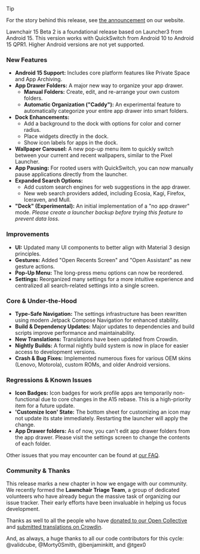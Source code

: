 > [!TIP]
> For the story behind this release, see [the announcement](https://lawnchair.app/blog/lawnchair-15-beta-1) on our website.

Lawnchair 15 Beta 2 is a foundational release based on Launcher3 from Android 15. This version works with QuickSwitch from Android 10 to Android 15 QPR1. Higher Android versions are not yet supported.

### New Features
*   **Android 15 Support:** Includes core platform features like Private Space and App Archiving.
*   **App Drawer Folders:** A major new way to organize your app drawer.
    *   **Manual Folders:** Create, edit, and re-arrange your own custom folders.
    *   **Automatic Organization ("Caddy"):** An experimental feature to automatically categorize your entire app drawer into smart folders.
*   **Dock Enhancements:**
    *   Add a background to the dock with options for color and corner radius.
    *   Place widgets directly in the dock.
    *   Show icon labels for apps in the dock.
*   **Wallpaper Carousel:** A new pop-up menu item to quickly switch between your current and recent wallpapers, similar to the Pixel Launcher.
*   **App Pausing:** For rooted users with QuickSwitch, you can now manually pause applications directly from the launcher.
*   **Expanded Search Options:**
    *   Add custom search engines for web suggestions in the app drawer.
    *   New web search providers added, including Ecosia, Kagi, Firefox, Iceraven, and Mull.
*   **"Deck" (Experimental):** An initial implementation of a "no app drawer" mode. *Please create a launcher backup before trying this feature to prevent data loss.*

### Improvements
*   **UI:** Updated many UI components to better align with Material 3 design principles.
*   **Gestures:** Added "Open Recents Screen" and "Open Assistant" as new gesture actions.
*   **Pop-Up Menu:** The long-press menu options can now be reordered.
*   **Settings:** Reorganized many settings for a more intuitive experience and centralized all search-related settings into a single screen.

### Core & Under-the-Hood
*   **Type-Safe Navigation:** The settings infrastructure has been rewritten using modern Jetpack Compose Navigation for enhanced stability.
*   **Build & Dependency Updates:** Major updates to dependencies and build scripts improve performance and maintainability.
*   **New Translations:** Translations have been updated from Crowdin.
*   **Nightly Builds:** A formal nightly build system is now in place for easier access to development versions.
*   **Crash & Bug Fixes:** Implemented numerous fixes for various OEM skins (Lenovo, Motorola), custom ROMs, and older Android versions.

### Regressions & Known Issues
*   **Icon Badges:** Icon badges for work profile apps are temporarily non-functional due to core changes in the A15 rebase. This is a high-priority item for a future update.
*   **'Customize Icon' State:** The bottom sheet for customizing an icon may not update its state immediately. Restarting the launcher will apply the change.
*   **App Drawer folders:** As of now, you can't edit app drawer folders from the app drawer. Please visit the settings screen to change the contents of each folder.

Other issues that you may encounter can be found at [our FAQ](https://lawnchair.app/faq/#common-issues).

### Community & Thanks
This release marks a new chapter in how we engage with our community. We recently formed the **Lawnchair Triage Team**, a group of dedicated volunteers who have already begun the massive task of organizing our issue tracker. Their early efforts have been invaluable in helping us focus development.

Thanks as well to all the people who have [donated to our Open Collective](https://opencollective.com/lawnchair) and [submitted translations on Crowdin](https://lawnchair.crowdin.com/).

And, as always, a huge thanks to all our code contributors for this cycle: @validcube, @Morty0Smith, @benjaminkitt, and @tgex0
